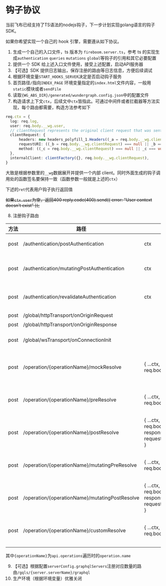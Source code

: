 # 钩子协议

当前飞布已经支持了TS语法的nodejs钩子，下一步计划实现golang语言的钩子SDK。

如果你希望实现一个自己的 hook 引擎，需要遵从如下协议。

1. 生成一个自己的入口文件，ts 版本为 `fireboom.server.ts`，参考 ts 的实现生成`authentication` `queries` `mutations` `global`等钩子的引用和其它必要配置
2. 提供一个 SDK 给上述入口文件使用，接受上述配置，启动API服务器
3. 【可选】SDK 提供日志输出，保存注册的路由等日志信息，方便后续调试
4. 根据环境变量`START_HOOKS_SERVER`决定是否启动钩子服务
5. 首页路径`/`指向`INDEX_PAGE` 环境变量指定的`index.html`文件内容，一般用`static`模块或者`sendFile`
6. 读取`{WG_ABS_DIR}/generated/wundergraph.config.json`中的配置文件
7. 构造请求上下文`ctx`，后续文中`ctx`皆指此。可通过中间件或者拦截器等方法实现，每个路由都需要，构造方法参考如下

```ts
req.ctx = {
  log: req.log,
  user: req.body.__wg.user,
  // clientRequest represents the original client request that was sent initially to the WunderNode.
  clientRequest: {
      headers: new headers_polyfill_1.Headers((_a = req.body.__wg.clientRequest) === null || _a === void 0 ? void 0 : _a.headers),
      requestURI: ((_b = req.body.__wg.clientRequest) === null || _b === void 0 ? void 0 : _b.requestURI) || '',
      method: ((_c = req.body.__wg.clientRequest) === null || _c === void 0 ? void 0 : _c.method) || 'GET',
  },
  internalClient: clientFactory({}, req.body.__wg.clientRequest),
}
```

大致是根据参数里的`__wg`数据展开并提供一个内部 client。同时外面生成的钩子调用处的函数签名要保持一致（函数参数一般就是上述的`ctx`）

下述的`ret`代表用户钩子执行返回值

~~如果`ctx.user`为空，返回400 reply.code(400).send({ error: "User context doesn't exist" });~~

8. 注册钩子路由



| 方法   | 路径                                             | 入参                                                                 | 成功出参                                                                                                                              | 失败出参                                                      | 说明                                                                       |
| ---- | ---------------------------------------------- | ------------------------------------------------------------------ | --------------------------------------------------------------------------------------------------------------------------------- | --------------------------------------------------------- | ------------------------------------------------------------------------ |
| post | /authentication/postAuthentication             | ctx                                                                | { hook: 'postAuthentication' }                                                                                                    | { hook: 'postAuthentication', error }                     | 有用户钩子函数则调用该函数，成功200，失败500，下同                                             |
| post | /authentication/mutatingPostAuthentication     | ctx                                                                | { hook: 'postAuthentication', response: 函数返回值, setClientRequestHeaders: 参考flattenHeaders }                                        | { hook: 'postAuthentication', error }                     |                                                                          |
| post | /authentication/revalidateAuthentication       | ctx                                                                | { hook: 'revalidateAuthentication', response: ret, setClientRequestHeaders: 参考flattenHeaders }                                    | { hook: 'revalidateAuthentication', error }               |                                                                          |
| post | /global/httpTransport/onOriginRequest          |                                                                    |                                                                                                                                   |                                                           | 不常用，参考 ts 源码实现                                                           |
| post | /global/httpTransport/onOriginResponse         |                                                                    |                                                                                                                                   |                                                           | 不常用，参考 ts 源码实现                                                           |
| post | /global/wsTransport/onConnectionInit           |                                                                    |                                                                                                                                   |                                                           | 需根据 `config.global?.wsTransport?.onConnectionInit` 判断是否开启，不常用，参考 ts 源码实现 |
| post | /operation/{operationName}/mockResolve         | { ...ctx, input: req.body.input }                                  | { op: operationName, hook: 'mock', response: ret, setClientRequestHeaders: request.ctx.clientRequest.headers }                    | { op: operationName, hook: 'mock', error }                |                                                                          |
| post | /operation/{operationName}/preResolve          | { ...ctx, input: req.body.input }                                  | { op: operationName, hook: 'preResolve', setClientRequestHeaders: request.ctx.clientRequest.headers }                             | { op: operationName, hook: 'preResolve', error }          |                                                                          |
| post | /operation/{operationName}/postResolve         | { ...ctx, input: req.body.input, response: request.body.response } | { op: operationName, hook: 'postResolve', setClientRequestHeaders: request.ctx.clientRequest.headers }                            | { op: operationName, hook: 'postResolve', error }         |                                                                          |
| post | /operation/{operationName}/mutatingPreResolve  | { ...ctx, input: req.body.input }                                  | { op: operationName, hook: 'mutatingPreResolve', input: ret, setClientRequestHeaders: request.ctx.clientRequest.headers }         | { op: operationName, hook: 'mutatingPreResolve', error }  |                                                                          |
| post | /operation/{operationName}/mutatingPostResolve | { ...ctx, input: req.body.input, response: request.body.response } | { op: operationName, hook: 'mutatingPostResolve', response: ret, setClientRequestHeaders: request.ctx.clientRequest.headers }     | { op: operationName, hook: 'mutatingPostResolve', error } |                                                                          |
| post | /operation/{operationName}/customResolve       | { ...ctx, input: req.body.input }                                  | { op: operationName, hook: 'customResolve', response: ret \|\| null, setClientRequestHeaders: request.ctx.clientRequest.headers } | { op: operationName, hook: 'customResolve', error }       |                                                                          |

其中`{operationName}`为`api.operations`遍历时的`operation.name`

9. 【可选】根据配置`serverConfig.graphqlServers`注册对应数量的路由`/gqls/{server.serverName}/graphql`
10. 生产环境（根据环境变量）优雅关闭
